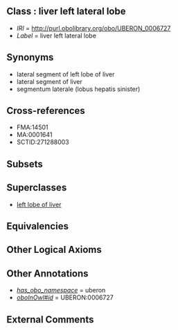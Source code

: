 
## Class : liver left lateral lobe

 * *IRI* = http://purl.obolibrary.org/obo/UBERON_0006727
 * *Label* = liver left lateral lobe

## Synonyms

 * lateral segment of left lobe of liver
 * lateral segment of liver
 * segmentum laterale (lobus hepatis sinister)

## Cross-references

 * FMA:14501
 * MA:0001641
 * SCTID:271288003

## Subsets


## Superclasses

 * [left lobe of liver](../../UBERON/15/UBERON_0001115.md)

## Equivalencies


## Other Logical Axioms


## Other Annotations

 * *[has_obo_namespace](../../ce/oboInOwl#hasOBONamespace.md)* = uberon
 * *[oboInOwl#id](../../id/oboInOwl#id.md)* = UBERON:0006727

## External Comments

